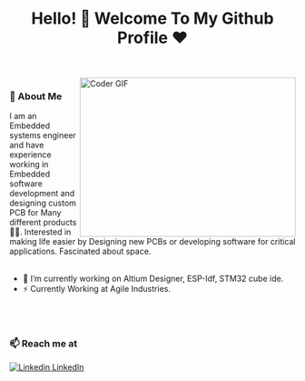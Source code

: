 <h1 align="center">Hello! 👋 <!-- <img src="https://raw.githubusercontent.com/MartinHeinz/MartinHeinz/master/wave.gif" width="25px"> --> Welcome To My Github Profile ♥</h1>
<!-- # Hello! <img src="https://raw.githubusercontent.com/MartinHeinz/MartinHeinz/master/wave.gif" width="30px">Welcome To My Github Profile ♥  -->
<!-- <img src="https://github.com/Govindv7555/Govindv7555/blob/main/49e76e0596857673c5c80c85b84394c1.gif" width=1000px height=95px> -->

<br/>
<br/>

<img align="right" src="https://media.giphy.com/media/SWoSkN6DxTszqIKEqv/giphy.gif" alt="Coder GIF" width="380" height="280">

<h3>🚀 About Me</h3> 
I am an Embedded systems engineer and have experience working in Embedded software development and designing custom PCB for Many different products 👨‍💻. Interested in making life easier by  Designing new PCBs or developing software for critical applications. Fascinated about space.

<br/>
<br/>

- 🔭 I’m currently working on Altium Designer, ESP-Idf, STM32 cube ide.
- ⚡ Currently Working at Agile Industries.
<br/>
<br/>

### 📫 Reach me at 
[![Linkedin](https://i.stack.imgur.com/gVE0j.png) LinkedIn](https://www.linkedin.com/in/mohannad-alzaatreh/)
